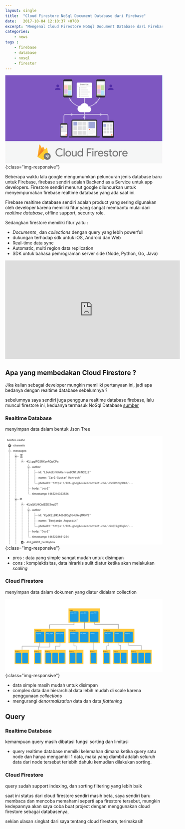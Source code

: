```yaml
---
layout: single
title:  "Cloud Firestore NoSql Document Database dari Firebase"
date:   2017-10-04 12:10:37 +0700
excerpt: "Mengenal Cloud Firestore NoSql Document Database dari Firebase yang baru saja diluncurkan"
categories: 
    - news
tags : 
    - firebase
    - database
    - nosql
    - firestor
---
```


![Firestore Database](/assets/images/cloud_firestore_firebase.png){:class="img-responsive"}

Beberapa waktu lalu google mengumumkan peluncuran jenis database baru untuk Firebase, firebase sendiri adalah Backend as a Service untuk app developers. Firestore sendiri menurut google diluncurkan untuk menyempurnakan firebase realtime database yang ada saat ini.

Firebase realtime database sendiri adalah product yang sering digunakan oleh developer karena memiliki fitur yang sangat membantu mulai dari _realtime database_, offline support, security role.

Sedangkan firestore memiliki fitur yaitu : 
- _Documents__ dan _collections_ dengan query yang lebih powerfull
- dukungan terhadap sdk untuk iOS, Android dan Web
- Real-time data sync
- Automatic, multi region data replication 
- SDK untuk bahasa pemrograman server side (Node, Python, Go, Java)

<iframe width="560" height="315" src="https://www.youtube.com/embed/QcsAb2RR52c" frameborder="0" allowfullscreen></iframe>

## Apa yang membedakan Cloud Firestore ?
Jika kalian sebagai developer mungkin memiliki pertanyaan ini, jadi apa bedanya dengan realtime database sebelumnya ?

sebelumnya saya sendiri juga pengguna realtime database firebase, lalu muncul firestore ini, keduanya termasuk NoSql Database [sumber](https://firebase.google.com/docs/firestore/rtdb-vs-firestore)

### Realtime Database

menyimpan data dalam bentuk Json Tree

![Realtime Database](/assets/images/realtime_db.png){:class="img-responsive"}

* pros : data yang simple sangat mudah untuk disimpan
* cons : komplektisitas, data hirarkis sulit diatur ketika akan melakukan _scaling_

### Cloud Firestore
menyimpan data dalam dokumen yang diatur didalam collection

![Firestore Database](/assets/images/firestore_database.png){:class="img-responsive"}

- data simple masih mudah untuk disimpan
- complex data dan hierarchial data lebih mudah di scale karena penggunaan _collections_
- mengurangi _denormalization_ data dan data _flattening_


## Query 

### Realtime Database
kemampuan query masih dibatasi fungsi sorting dan limitasi

- query realtime database memilki kelemahan dimana ketika query satu node dan hanya mengambil 1 data, maka yang diambil adalah seluruh data dari node tersebut terlebih dahulu kemudian dilakukan sorting.

### Cloud Firestore
query sudah support indexing, dan sorting filtering yang lebih baik


saat ini status dari cloud firestore sendiri masih beta, saya sendiri baru membaca dan mencoba memahami seperti apa firestore tersebut, mungkin kedepannya akan saya coba buat project dengan menggunakan cloud firestore sebagai databasenya,

sekian ulasan singkat dari saya tentang cloud firestore, terimakasih